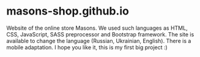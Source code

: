 # masons-shop.github.io
Website of the online store Masons. We used such languages as HTML, CSS, JavaScript, SASS preprocessor and Bootstrap framework. The site is available to change the language (Russian, Ukrainian, English). There is a mobile adaptation. I hope you like it, this is my first big project :) 
